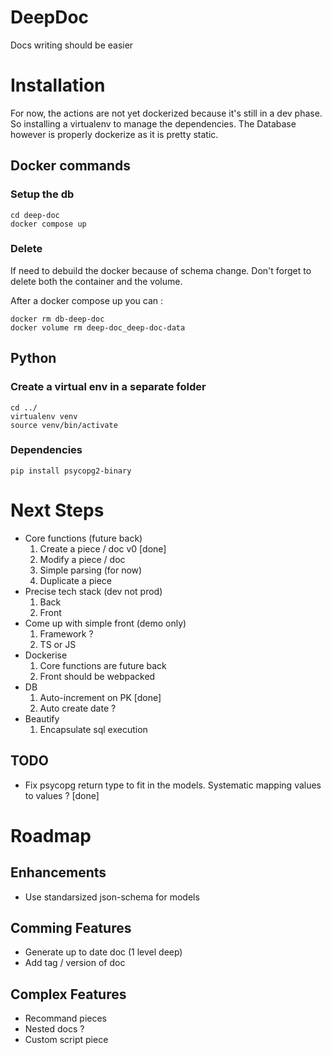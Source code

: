 # DeepDoc
Docs writing should be easier



# Installation
For now, the actions are not yet dockerized because it's still in a dev phase. So installing a virtualenv to manage the dependencies. The Database however is properly dockerize as it is pretty static.

## Docker commands
### Setup the db
```
cd deep-doc
docker compose up
```
### Delete
If need to debuild the docker because of schema change. Don't forget to delete both the container and the volume.

After a docker compose up you can :
```
docker rm db-deep-doc
docker volume rm deep-doc_deep-doc-data
```

## Python 
### Create a virtual env in a separate folder
```
cd ../
virtualenv venv
source venv/bin/activate
```

### Dependencies
```
pip install psycopg2-binary
``` 

# Next Steps
- Core functions (future back)
    1. Create a piece / doc v0 [done]
    2. Modify a piece / doc
    3. Simple parsing (for now)
    4. Duplicate a piece
- Precise tech stack (dev not prod)
    1. Back
    2. Front
- Come up with simple front (demo only)
    1. Framework ?
    2. TS or JS
-  Dockerise
    1. Core functions are future back
    2. Front should be webpacked
- DB
    1. Auto-increment on PK [done]
    2. Auto create date ?
- Beautify
    1. Encapsulate sql execution

## TODO
- Fix psycopg return type to fit in the models. Systematic mapping values to values ? [done]

# Roadmap
## Enhancements
- Use standarsized json-schema for models

## Comming Features
- Generate up to date doc (1 level deep)
- Add tag / version of doc

## Complex Features
- Recommand pieces
- Nested docs ?
- Custom script piece